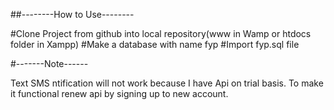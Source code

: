 ##--------How to Use--------

#Clone Project from github into local repository(www in Wamp or htdocs folder in Xampp)
#Make a database with name fyp
#Import fyp.sql file

 #-------Note------

Text SMS ntification will not work because I have Api on trial basis. To make it functional renew api by signing up to new account.
